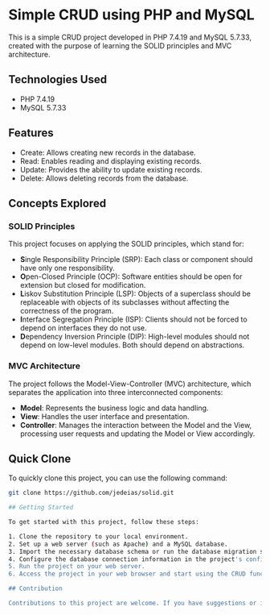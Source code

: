 # Simple CRUD using PHP and MySQL

This is a simple CRUD project developed in PHP 7.4.19 and MySQL 5.7.33, created with the purpose of learning the SOLID principles and MVC architecture.

## Technologies Used

- PHP 7.4.19
- MySQL 5.7.33

## Features

- Create: Allows creating new records in the database.
- Read: Enables reading and displaying existing records.
- Update: Provides the ability to update existing records.
- Delete: Allows deleting records from the database.

## Concepts Explored

### SOLID Principles

This project focuses on applying the SOLID principles, which stand for:

- **S**ingle Responsibility Principle (SRP): Each class or component should have only one responsibility.
- **O**pen-Closed Principle (OCP): Software entities should be open for extension but closed for modification.
- **L**iskov Substitution Principle (LSP): Objects of a superclass should be replaceable with objects of its subclasses without affecting the correctness of the program.
- **I**nterface Segregation Principle (ISP): Clients should not be forced to depend on interfaces they do not use.
- **D**ependency Inversion Principle (DIP): High-level modules should not depend on low-level modules. Both should depend on abstractions.

### MVC Architecture

The project follows the Model-View-Controller (MVC) architecture, which separates the application into three interconnected components:

- **Model**: Represents the business logic and data handling.
- **View**: Handles the user interface and presentation.
- **Controller**: Manages the interaction between the Model and the View, processing user requests and updating the Model or View accordingly.

## Quick Clone

To quickly clone this project, you can use the following command:

```bash
git clone https://github.com/jedeias/solid.git

## Getting Started

To get started with this project, follow these steps:

1. Clone the repository to your local environment.
2. Set up a web server (such as Apache) and a MySQL database.
3. Import the necessary database schema or run the database migration scripts.
4. Configure the database connection information in the project's configuration file.
5. Run the project on your web server.
6. Access the project in your web browser and start using the CRUD functionalities.

## Contribution

Contributions to this project are welcome. If you have suggestions or improvements, feel free to open an issue or submit a pull request.
